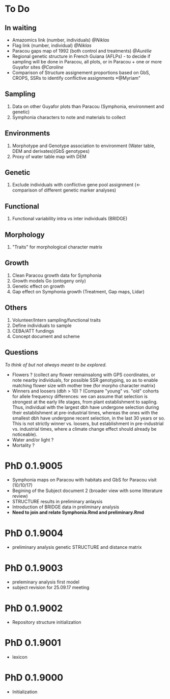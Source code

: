 # To Do

## In waiting

- Amazomics link (number, individuals) *@Niklas*
- Flag link (number, individual) *@Niklas*
- Paracou gaps map of 1992 (both control and treatments) *@Aurélie*
- Regional genetic structure in French Guiana (AFLPs) - to decide if sampling will be done in Paracou, all plots, or in Paracou + one or more Guyafor sites *@Caroline*
- Comparison of Structure assignement proportions based on GbS, CROPS, SSRs to identify conflictive assignments *@Myriam"

## Sampling

1. Data on other Guyafor plots than Paracou (Symphonia, environment and genetic)
1. Symphonia characters to note and materials to collect

## Environments

1. Morphotype and Genotype association to environment (Water table, DEM and derivates)(GbS genotypes)
1. Proxy of water table map with DEM

## Genetic

1. Exclude individuals with conflictive gene pool assignment (<-comparison of different genetic marker analyses)

## Functional

1. Functional variability intra vs inter individuals (BRIDGE)

## Morphology
1. "Traits" for morphological character matrix

## Growth

1. Clean Paracou growth data for Symphonia
1. Growth models Go (ontogeny only)
1. Genetic effect on growth
1. Gap effect on Symphonia growth (Treatment, Gap maps, Lidar)

## Others

1. Volunteer/Intern sampling/functional traits
1. Define individuals to sample
1. CEBA/ATT fundings
1. Concept document and scheme

## Questions

*To think of but not always meant to be explored.*

- Flowers ? (collect any flower remainsalong with GPS coordinates, or note nearby individuals, for possible SSR genotyping, so as to enable matching flower size with mother tree (for morpho character matrix)
- Winners and loosers (dbh > 10) ? (Compare "young" vs. "old" cohorts for allele frequency differences: we can assume that selection is strongest at the early life stages, from plant establishment to sapling. Thus, individual with the largest dbh have undergone selection during their establishment at pre-industrial times, whereas the ones with the smallest dbh have undergone recent selection, in the last 30 years or so. This is not strictly winner vs. loosers, but establishment in pre-industrial vs. industrial times, where a climate change effect should already be noticeable).
- Water and/or light ?
- Mortality ?

# PhD 0.1.9005

- Symphonia maps on Paracou with habitats and GbS for Paracou visit (10/10/17)
- Begining of the Subject document 2 (broader view with some litterature review)
- STRUCTURE results in preliminary anlaysis
- Introduction of BRIDGE data in preliminary analysis
- **Need to join and relate Symphonia.Rmd and preliminary.Rmd**

# PhD 0.1.9004

- preliminary analysis genetic STRUCTURE and distance matrix

# PhD 0.1.9003

* preleminary analysis first model
* subject revision for 25.09.17 meeting

# PhD 0.1.9002

* Repository structure initialization

# PhD 0.1.9001

* lexicon

# PhD 0.1.9000 

* Initialization
